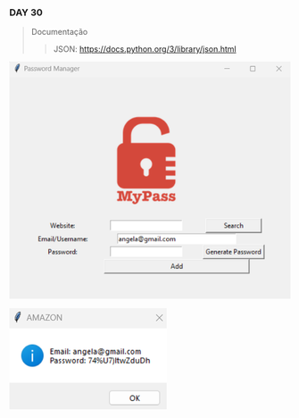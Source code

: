 ### DAY 30

> Documentação
>> JSON: https://docs.python.org/3/library/json.html
>
>>

![APP](img/password_manager.png)

![POPUP](img/popup_password_manager.png)